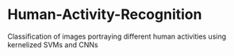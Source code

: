 # Human-Activity-Recognition
Classification of images portraying different human activities using kernelized SVMs and CNNs
